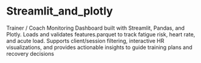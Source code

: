 # Streamlit_and_plotly
Trainer / Coach Monitoring Dashboard built with Streamlit, Pandas, and Plotly. Loads and validates features.parquet to track fatigue risk, heart rate, and acute load. Supports client/session filtering, interactive HR visualizations, and provides actionable insights to guide training plans and recovery decisions
